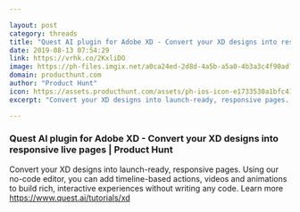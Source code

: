 ```yaml
---

layout: post
category: threads
title: "Quest AI plugin for Adobe XD - Convert your XD designs into responsive live pages"
date: 2019-08-13 07:54:29
link: https://vrhk.co/2KxliDO
image: https://ph-files.imgix.net/a0ca24ed-2d8d-4a5b-a5a0-4b3a3c4f90ad?auto=format&fit=crop&h=512&w=1024
domain: producthunt.com
author: "Product Hunt"
icon: https://assets.producthunt.com/assets/ph-ios-icon-e1733530a1bfc41080db8161823f1ef262cdbbc933800c0a2a706f70eb9c277a.png
excerpt: "Convert your XD designs into launch-ready, responsive pages. Using our no-code editor, you can add timeline-based actions, videos and animations to build rich, interactive experiences without writing any code. Learn more <https://www.quest.ai/tutorials/xd>"

---
```


### Quest AI plugin for Adobe XD - Convert your XD designs into responsive live pages | Product Hunt

Convert your XD designs into launch-ready, responsive pages. Using our no-code editor, you can add timeline-based actions, videos and animations to build rich, interactive experiences without writing any code. Learn more <https://www.quest.ai/tutorials/xd>